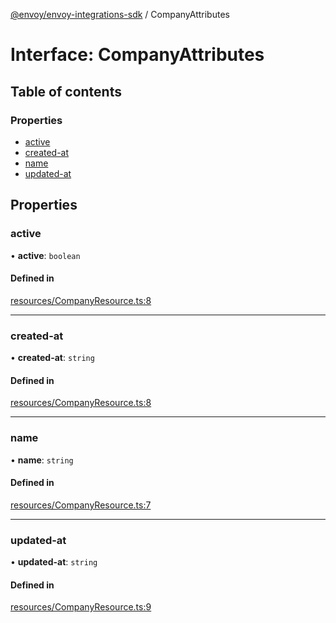 [@envoy/envoy-integrations-sdk](../README.md) / CompanyAttributes

# Interface: CompanyAttributes

## Table of contents

### Properties

- [active](companyattributes.md#active)
- [created-at](companyattributes.md#created-at)
- [name](companyattributes.md#name)
- [updated-at](companyattributes.md#updated-at)

## Properties

### active

• **active**: `boolean`

#### Defined in

[resources/CompanyResource.ts:8](https://github.com/envoy/envoy-integrations-sdk-nodejs/blob/410ee70/src/resources/CompanyResource.ts#L8)

___

### created-at

• **created-at**: `string`

#### Defined in

[resources/CompanyResource.ts:8](https://github.com/envoy/envoy-integrations-sdk-nodejs/blob/410ee70/src/resources/CompanyResource.ts#L8)

___

### name

• **name**: `string`

#### Defined in

[resources/CompanyResource.ts:7](https://github.com/envoy/envoy-integrations-sdk-nodejs/blob/410ee70/src/resources/CompanyResource.ts#L7)

___

### updated-at

• **updated-at**: `string`

#### Defined in

[resources/CompanyResource.ts:9](https://github.com/envoy/envoy-integrations-sdk-nodejs/blob/410ee70/src/resources/CompanyResource.ts#L9)
